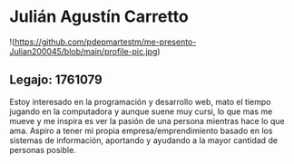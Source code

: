  # Julián Agustín Carretto

!(https://github.com/pdepmartestm/me-presento-Julian200045/blob/main/profile-pic.jpg)

## Legajo: 1761079


Estoy interesado en la programación y desarrollo web, mato el tiempo jugando en la computadora y aunque suene muy cursi, lo que mas me mueve y me inspira es ver la pasión de una persona mientras hace lo que ama.
Aspiro a tener mi propia empresa/emprendimiento basado en los sistemas de información, aportando y ayudando a la mayor cantidad de personas posible.
